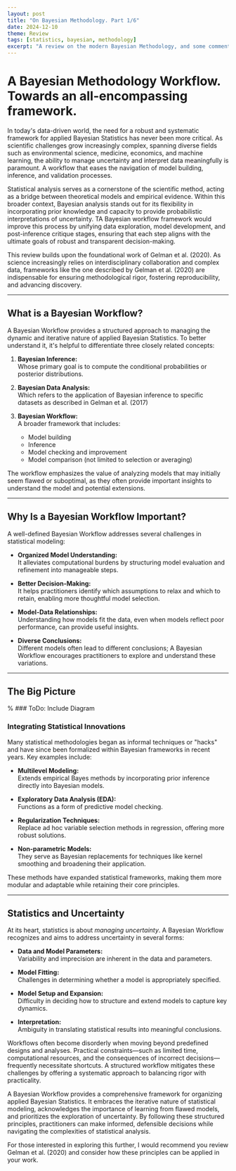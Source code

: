 ```yaml
---
layout: post
title: "On Bayesian Methodology. Part 1/6"
date: 2024-12-10
theme: Review
tags: [statistics, bayesian, methodology]
excerpt: "A review on the modern Bayesian Methodology, and some commentary."
---
```


# A Bayesian Methodology Workflow. Towards an all-encompassing framework. 

In today's data-driven world, the need for a robust and systematic framework for applied Bayesian Statistics has never been more critical. As scientific challenges grow increasingly complex, spanning diverse fields such as environmental science, medicine, economics, and machine learning, the ability to manage uncertainty and interpret data meaningfully is paramount. A workflow that eases the navigation of model building, inference, and validation processes.

Statistical analysis serves as a cornerstone of the scientific method, acting as a bridge between theoretical models and empirical evidence. Within this broader context, Bayesian analysis stands out for its flexibility in incorporating prior knowledge and capacity to provide probabilistic interpretations of uncertainty. TA Bayesian workflow framework would improve this process by unifying data exploration, model development, and post-inference critique stages, ensuring that each step aligns with the ultimate goals of robust and transparent decision-making.

This review builds upon the foundational work of Gelman et al. (2020). As science increasingly relies on interdisciplinary collaboration and complex data, frameworks like the one described by Gelman et al. (2020) are indispensable for ensuring methodological rigor, fostering reproducibility, and advancing discovery.

---

## What is a Bayesian Workflow?

A Bayesian Workflow provides a structured approach to managing the dynamic and iterative nature of applied Bayesian Statistics. To better understand it, it's helpful to differentiate three closely related concepts:

1. **Bayesian Inference:**  
   Whose primary goal is to compute the conditional probabilities or posterior distributions.

2. **Bayesian Data Analysis:**  
   Which refers to the application of Bayesian inference to specific datasets as described in Gelman et al. (2017)

3. **Bayesian Workflow:**  
   A broader framework that includes:
   - Model building
   - Inference
   - Model checking and improvement
   - Model comparison (not limited to selection or averaging)

The workflow emphasizes the value of analyzing models that may initially seem flawed or suboptimal, as they often provide important insights to understand the model and potential extensions. 

---

## Why Is a Bayesian Workflow Important?

A well-defined Bayesian Workflow addresses several challenges in statistical modeling:

- **Organized Model Understanding:**  
  It alleviates computational burdens by structuring model evaluation and refinement into manageable steps.

- **Better Decision-Making:**  
  It helps practitioners identify which assumptions to relax and which to retain, enabling more thoughtful model selection.

- **Model-Data Relationships:**  
  Understanding how models fit the data, even when models reflect poor performance, can provide useful insights.

- **Diverse Conclusions:**  
  Different models often lead to different conclusions; A Bayesian Workflow encourages practitioners to explore and understand these variations.

---

## The Big Picture

% ### ToDo: Include Diagram  

### Integrating Statistical Innovations  
Many statistical methodologies began as informal techniques or "hacks" and have since been formalized within Bayesian frameworks in recent years. Key examples include:

- **Multilevel Modeling:**  
  Extends empirical Bayes methods by incorporating prior inference directly into Bayesian models.

- **Exploratory Data Analysis (EDA):**  
  Functions as a form of predictive model checking.

- **Regularization Techniques:**  
  Replace ad hoc variable selection methods in regression, offering more robust solutions.

- **Non-parametric Models:**  
  They serve as Bayesian replacements for techniques like kernel smoothing and broadening their application.

These methods have expanded statistical frameworks, making them more modular and adaptable while retaining their core principles.

---

## Statistics and Uncertainty

At its heart, statistics is about *managing uncertainty*. A Bayesian Workflow recognizes and aims to address uncertainty in several forms:

- **Data and Model Parameters:**  
  Variability and imprecision are inherent in the data and parameters.

- **Model Fitting:**  
  Challenges in determining whether a model is appropriately specified.

- **Model Setup and Expansion:**  
  Difficulty in deciding how to structure and extend models to capture key dynamics.

- **Interpretation:**  
  Ambiguity in translating statistical results into meaningful conclusions.

Workflows often become disorderly when moving beyond predefined designs and analyses. Practical constraints—such as limited time, computational resources, and the consequences of incorrect decisions—frequently necessitate shortcuts. A structured workflow mitigates these challenges by offering a systematic approach to balancing rigor with practicality.

A Bayesian Workflow provides a comprehensive framework for organizing applied Bayesian Statistics. It embraces the iterative nature of statistical modeling, acknowledges the importance of learning from flawed models, and prioritizes the exploration of uncertainty. By following these structured principles, practitioners can make informed, defensible decisions while navigating the complexities of statistical analysis.

For those interested in exploring this further, I would recommend you review Gelman et al. (2020) and consider how these principles can be applied in your work. 






